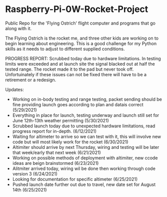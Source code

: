 # Raspberry-Pi-0W-Rocket-Project
Public Repo for the 'Flying Ostrich' flight computer and programs that go along with it.

The Flying Ostrich is the rocket me, and three other kids are working on to begin learning about engineering. This is a good challenge for my Python skills as it needs to adjust to different supplied conditions. 

PROGRESS REPORT: Scrubbed today due to hardware limitations. In testing limits were exceeded and at launch site the signal blacked out at half the tested range. The rocket made it to the pad but never took off. Unfortuinately if these issues can not be fixed there will have to be a retirement or a redesign.

Updates:
- Working on in-body testing and range testing, packet sending should be fine providing launch goes according to plan and datais correct (5/29/2021)
- Everything in place for launch, testing underway and launch still set for June 12th-13th weather permitting (5/30/2021)
- Scrubbed launch today due to unexpected hardware limitations, read progress report for in-depth. (6/12/2021)
- Waiting for altimeter to arrive so we can test with it, this will involve new code but will most likely work for the rocket (6/30/2021)
- Altimiter should arrive by next Thursday, wiring and testing will be later that week/early that next week (6/21/2021)
- Working on possible methods of deployment with altimiter, new ccode ideas are beign brainstormed (6/23/2021)
- Alitmiter arrived today, wiring wil be done then working through code version 3 (6/24/2021)
- Looking for documentation for specific altimeter (6/25/2021)
- Pushed launch date further out due to travel, new date set for August 14th (6/25/2021)
